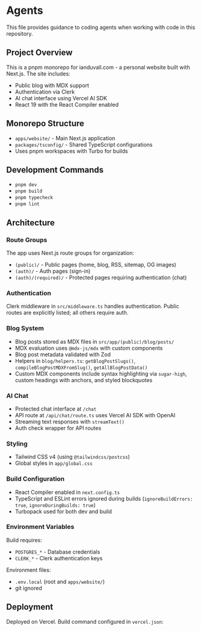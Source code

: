 # Agents

This file provides guidance to coding agents when working with code in this repository.

## Project Overview

This is a pnpm monorepo for ianduvall.com - a personal website built with Next.js. The site includes:

- Public blog with MDX support
- Authentication via Clerk
- AI chat interface using Vercel AI SDK
- React 19 with the React Compiler enabled

## Monorepo Structure

- `apps/website/` - Main Next.js application
- `packages/tsconfig/` - Shared TypeScript configurations
- Uses pnpm workspaces with Turbo for builds

## Development Commands

- `pnpm dev`
- `pnpm build`
- `pnpm typecheck`
- `pnpm lint`

## Architecture

### Route Groups

The app uses Next.js route groups for organization:

- `(public)/` - Public pages (home, blog, RSS, sitemap, OG images)
- `(auth)/` - Auth pages (sign-in)
- `(auth)/(required)/` - Protected pages requiring authentication (chat)

### Authentication

Clerk middleware in `src/middleware.ts` handles authentication. Public routes are explicitly listed; all others require auth.

### Blog System

- Blog posts stored as MDX files in `src/app/(public)/blog/posts/`
- MDX evaluation uses `@mdx-js/mdx` with custom components
- Blog post metadata validated with Zod
- Helpers in `blog/helpers.ts`: `getBlogPostSlugs()`, `compileBlogPostMDXFromSlug()`, `getAllBlogPostData()`
- Custom MDX components include syntax highlighting via `sugar-high`, custom headings with anchors, and styled blockquotes

### AI Chat

- Protected chat interface at `/chat`
- API route at `/api/chat/route.ts` uses Vercel AI SDK with OpenAI
- Streaming text responses with `streamText()`
- Auth check wrapper for API routes

### Styling

- Tailwind CSS v4 (using `@tailwindcss/postcss`)
- Global styles in `app/global.css`

### Build Configuration

- React Compiler enabled in `next.config.ts`
- TypeScript and ESLint errors ignored during builds (`ignoreBuildErrors: true`, `ignoreDuringBuilds: true`)
- Turbopack used for both dev and build

### Environment Variables

Build requires:

- `POSTGRES_*` - Database credentials
- `CLERK_*` - Clerk authentication keys

Environment files:

- `.env.local` (root and `apps/website/`)
- git ignored

## Deployment

Deployed on Vercel. Build command configured in `vercel.json`:
